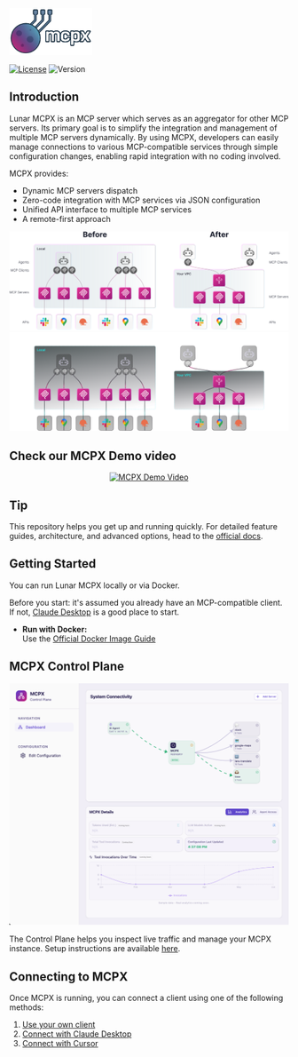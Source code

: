 <img src="./logo.png" width=150>

<a href="https://opensource.org/licenses/MIT">![License](https://img.shields.io/badge/License-MIT-blue.svg)</a>
![Version](https://img.shields.io/badge/version-v0.2.17--38bdb1a-blue.svg)

## Introduction

Lunar MCPX is an MCP server which serves as an aggregator for other MCP servers. Its primary goal is to simplify the integration and management of multiple MCP servers dynamically. By using MCPX, developers can easily manage connections to various MCP-compatible services through simple configuration changes, enabling rapid integration with no coding involved.

MCPX provides:

- Dynamic MCP servers dispatch
- Zero-code integration with MCP services via JSON configuration
- Unified API interface to multiple MCP services
- A remote-first approach

<div align="center">
<img src="mcpx-light.svg#gh-light-mode-only" />
<img src="mcpx-dark.svg#gh-dark-mode-only"  />

</div>

## Check our MCPX Demo video 
<div align="center">

[![MCPX Demo Video](https://img.youtube.com/vi/5I23SiOflaM/0.jpg)](https://www.youtube.com/watch?v=5I23SiOflaM)
</div>

## Tip
This repository helps you get up and running quickly. For detailed feature guides, architecture, and advanced options, head to the [official docs](https://docs.lunar.dev/next/mcpx/get_started).


## Getting Started

You can run Lunar MCPX locally or via Docker.

Before you start: it's assumed you already have an MCP-compatible client. If not, [Claude Desktop](https://modelcontextprotocol.io/quickstart/user) is a good place to start.

- **Run with Docker:**  
  Use the [Official Docker Image Guide](https://docs.lunar.dev/mcpx/get_started)


## MCPX Control Plane

<div align="center">
<img src="control-plane.png" width=700 />
</div>
 

The Control Plane helps you inspect live traffic and manage your MCPX instance.
Setup instructions are available [here](https://docs.lunar.dev/mcpx/control_plane/).


## Connecting to MCPX
 
Once MCPX is running, you can connect a client using one of the following methods:

1. [Use your own client](https://docs.lunar.dev/mcpx/connect_with_your_client)
2. [Connect with Claude Desktop](https://docs.lunar.dev/mcpx/connect_with_claude)
3. [Connect with Cursor](https://docs.lunar.dev/mcpx/connect_with_cursor)